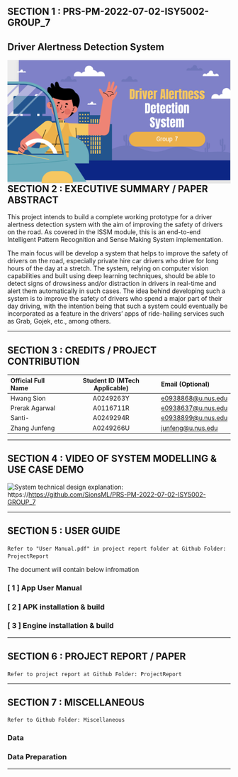 ## SECTION 1 : PRS-PM-2022-07-02-ISY5002-GROUP_7
## Driver Alertness Detection System

<img src="Supporting/cover.png"
     style="float: left; margin-right: 0px;" />

---

## SECTION 2 : EXECUTIVE SUMMARY / PAPER ABSTRACT
This project intends to build a complete working prototype for a driver alertness detection system with the aim of improving the safety of drivers on the road. As covered in the ISSM module, this is an end-to-end Intelligent Pattern Recognition and Sense Making System implementation. 

The main focus will be develop a system that helps to improve the safety of drivers on the road, especially private hire car drivers who drive for long hours of the day at a stretch. The system, relying on computer vision capabilities and built using deep learning techniques, should be able to detect signs of drowsiness and/or distraction in drivers in real-time and alert them automatically in such cases. The idea behind developing such a system is to improve the safety of drivers who spend a major part of their day driving, with the intention being that such a system could eventually be incorporated as a feature in the drivers’ apps of ride-hailing services such as Grab, Gojek, etc., among others.

---

## SECTION 3 : CREDITS / PROJECT CONTRIBUTION

| Official Full Name  | Student ID (MTech Applicable)  |  Email (Optional) |
| :------------ |:---------------:| :-----|
| Hwang Sion | A0249263Y |  e0938868@u.nus.edu |
| Prerak Agarwal | A0116711R |  e0938637@u.nus.edu |
| Santi- | A0249294R |  e0938899@u.nus.edu |
| Zhang Junfeng | A0249266U |  junfeng@u.nus.edu |

---

## SECTION 4 : VIDEO OF SYSTEM MODELLING & USE CASE DEMO

System technical design explanation:
<img src="Miscellaneous/Img/cover.png" style="float: left; margin-right: 0px;" />
https://https://github.com/SionsML/PRS-PM-2022-07-02-ISY5002-GROUP_7

---

## SECTION 5 : USER GUIDE

`Refer to "User Manual.pdf" in project report folder at Github Folder: ProjectReport`

The document will contain below infromation

### [ 1 ] App User Manual

### [ 2 ] APK installation & build

### [ 3 ] Engine installation & build

---
## SECTION 6 : PROJECT REPORT / PAPER

`Refer to project report at Github Folder: ProjectReport`


---
## SECTION 7 : MISCELLANEOUS

`Refer to Github Folder: Miscellaneous`

### Data

### Data Preparation


---
